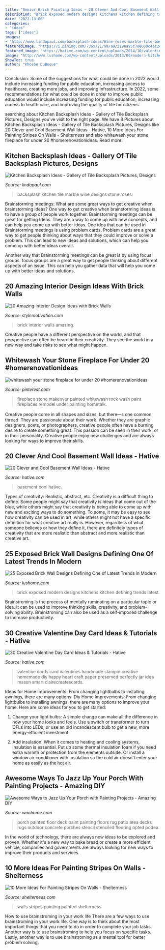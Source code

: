 ```yaml
---
title: "Senior Brick Painting Ideas ~ 20 Clever And Cool Basement Wall Ideas"
description: "Brick exposed modern designs kitchens kitchen defining trends latest"
date: "2022-10-06"
categories:
- "ideas"
tags: ["ideas"]
images:
- "http://www.lindapaul.com/backsplash-ideas/Wine-roses-marble-tile-backsplash.jpg"
featuredImage: "https://i.pinimg.com/736x/21/9a/a9/219aa95c70e009c4ac2ea68bc3890556.jpg"
featured_image: "https://hative.com/wp-content/uploads/2014/10/valentine-card-ideas/3-valentine-card-ideas.jpg"
image: "http://www.lushome.com/wp-content/uploads/2013/06/modern-kitchen-design-exposed-brick-wall-9.jpg"
ShowToc: true
author: "Phoebe DuBuque"
---
```



Conclusion: Some of the suggestions for what could be done in 2022 would include increasing funding for public education, increasing access to healthcare, creating more jobs, and improving infrastructure.
In 2022, some recommendations for what could be done in order to improve public education would include increasing funding for public education, increasing access to health care, and improving the quality of life for citizens.

	

		
searching about Kitchen Backsplash Ideas - Gallery of Tile Backsplash Pictures, Designs you've visit to the right page. We have 8 Pictures about Kitchen Backsplash Ideas - Gallery of Tile Backsplash Pictures, Designs like 20 Clever and Cool Basement Wall Ideas - Hative, 10 More Ideas For Painting Stripes On Walls - Shelterness and also whitewash your stone fireplace for under 20 #homerenovationideas. Read more:
		
    
## Kitchen Backsplash Ideas - Gallery Of Tile Backsplash Pictures, Designs

<img loading=lazy src="http://www.lindapaul.com/backsplash-ideas/Wine-roses-marble-tile-backsplash.jpg" onerror="this.onerror=null;this.src='https://tse4.mm.bing.net/th?id=OIP.UqotBz5ULGbBoGR6Sz0W9QHaJ4&amp;pid=15.1';" alt="Kitchen Backsplash Ideas - Gallery of Tile Backsplash Pictures, Designs">

_Source: lindapaul.com_

>backsplash kitchen tile marble wine designs stone roses. 

	

Brainstorming meetings: What are some great ways to get creative when brainstorming ideas?
One way to get creative when brainstorming ideas is to have a group of people work together. Brainstorming meetings can be great for getting Ideas. They are a way to come up with new concepts, and can help you come up with better ideas. 
One idea that can be used in Brainstorming meetings is using problem cards. Problem cards are a great way to get people thinking about ways that they could improve or solve a problem. This can lead to new ideas and solutions, which can help you come up with better ideas overall. 

Another way that Brainstorming meetings can be great is by using focus groups. focus groups are a great way to get people thinking about different aspects of an issue. This can help you gather data that will help you come up with better ideas and solutions.

    
## 20 Amazing Interior Design Ideas With Brick Walls

<img loading=lazy src="https://www.stylemotivation.com/wp-content/uploads/2013/11/20-Amazing-Interior-Design-Ideas-with-Brick-Walls-7.jpg" onerror="this.onerror=null;this.src='https://tse3.mm.bing.net/th?id=OIP.kPGhAgTDsxuRi7ReiALJvQAAAA&amp;pid=15.1';" alt="20 Amazing Interior Design Ideas with Brick Walls">

_Source: stylemotivation.com_

>brick interior walls amazing. 

	

Creative people have a different perspective on the world, and that perspective can often be heard in their creativity. They see the world in a new way and take risks to see what might happen.

    
## Whitewash Your Stone Fireplace For Under 20 #homerenovationideas

<img loading=lazy src="https://i.pinimg.com/736x/21/9a/a9/219aa95c70e009c4ac2ea68bc3890556.jpg" onerror="this.onerror=null;this.src='https://tse1.mm.bing.net/th?id=OIP.-QPuXUDqLtNcQScJZPgSHgAAAA&amp;pid=15.1';" alt="whitewash your stone fireplace for under 20 #homerenovationideas">

_Source: pinterest.com_

>fireplace stone makeover painted whitewash rock wash paint fireplaces remodel under painting hometalk. 

	

Creative people come in all shapes and sizes, but there一s one common thread: They are passionate about their work. Whether they are graphic designers, poets, or photographers, creative people often have a burning desire to create something great. This passion can be seen in their work, or in their personality. Creative people enjoy new challenges and are always looking for ways to improve their skills.

    
## 20 Clever And Cool Basement Wall Ideas - Hative

<img loading=lazy src="http://hative.com/wp-content/uploads/2014/05/basement-wall-ideas/14-cool-basement-wall.jpg" onerror="this.onerror=null;this.src='https://tse4.mm.bing.net/th?id=OIP.Zu_IihuqAV17VjEmXT2JCgHaJ4&amp;pid=15.1';" alt="20 Clever and Cool Basement Wall Ideas - Hative">

_Source: hative.com_

>basement cool hative. 

	

Types of creativity: Realistic, abstract, etc.
Creativity is a difficult thing to define. Some people might say that creativity is ideas that come out of the blue, while others might say that creativity is being able to come up with new and exciting ways to do something. To some, it may be easy to see how creativity can be used in art, while others might not have a specific definition for what creative art really is. However, regardless of what someone believes or how they define it, there are definitely types of creativity that are more realistic than abstract and more realistic than creative art.

    
## 25 Exposed Brick Wall Designs Defining One Of Latest Trends In Modern

<img loading=lazy src="http://www.lushome.com/wp-content/uploads/2013/06/modern-kitchen-design-exposed-brick-wall-9.jpg" onerror="this.onerror=null;this.src='https://tse4.mm.bing.net/th?id=OIP.Xb1BdmdPMCcXLa3jf72rdQAAAA&amp;pid=15.1';" alt="25 Exposed Brick Wall Designs Defining One of Latest Trends in Modern">

_Source: lushome.com_

>brick exposed modern designs kitchens kitchen defining trends latest. 

	

Brainstroming is the process of mentally ruminating on a particular topic or idea. It can be used to improve thinking skills, creativity, and problem-solving ability. Brainstroming can also be used as a self-imposed challenge to increase productivity.

    
## 30 Creative Valentine Day Card Ideas &amp; Tutorials - Hative

<img loading=lazy src="https://hative.com/wp-content/uploads/2014/10/valentine-card-ideas/3-valentine-card-ideas.jpg" onerror="this.onerror=null;this.src='https://tse2.mm.bing.net/th?id=OIP.tPoAnvXMrCBjLFZomtbgxwHaF4&amp;pid=15.1';" alt="30 Creative Valentine Day Card Ideas &amp; Tutorials - Hative">

_Source: hative.com_

>valentine cards card valentines handmade stampin creative homemade diy happy heart craft paper preserved perfectly jar idea mason smart clairecreatescards. 

	

Ideas for Home Improvements: From changing lightbulbs to installing awnings, there are many options.
Diy Home Improvements: From changing lightbulbs to installing awnings, there are many options to improve your home. Here are some ideas for you to get started: 
1. Change your light bulbs: A simple change can make all the difference in how your home looks and feels. Use a switch or transformer to turn CFLs into LEDs, or use an old incandescent bulb to get a new, more energy-efficient investment. 

2. Add insulation: When it comes to heating and cooling systems, insulation is essential. Put up some thermal insulation foam if you need extra warmth or protection from the elements outside. Or install a window air conditioner with insulation so the cold air doesn’t enter your home as easily as the hot air. 


    
## Awesome Ways To Jazz Up Your Porch With Painting Projects - Amazing DIY

<img loading=lazy src="http://www.woohome.com/wp-content/uploads/2017/04/painted-porch-floor-12.jpg" onerror="this.onerror=null;this.src='https://tse1.mm.bing.net/th?id=OIP.8eSymdP_hjqSWMeS_BX6JwHaNK&amp;pid=15.1';" alt="Awesome Ways to Jazz Up Your Porch with Painting Projects - Amazing DIY">

_Source: woohome.com_

>porch painted floor deck paint painting floors rug patio area decks rugs outdoor concrete porches stencil stenciled flooring opted podea. 

	

In the world of technology, there are always new ideas to be explored and proven. Whether it's a new way to bake bread or create a more efficient vehicle, companies and governments are always looking for new ways to improve their products and services.

    
## 10 More Ideas For Painting Stripes On Walls - Shelterness

<img loading=lazy src="https://i.shelterness.com/walls-with-painted-stripes-6-500x716.jpg" onerror="this.onerror=null;this.src='https://tse2.mm.bing.net/th?id=OIP.5bURClJWqPHWYIU4MVR5jwHaKm&amp;pid=15.1';" alt="10 More Ideas For Painting Stripes On Walls - Shelterness">

_Source: shelterness.com_

>walls stripes painting painted shelterness. 

	

How to use brainstroming in your work life
There are a few ways to use brainstroming in your work life. One way is to think about the most important things that you need to do in order to complete your job tasks. Another way is to use brainstroming to help you focus on specific tasks. Lastly, another way is to use brainstroming as a mental tool for better problem solving.

